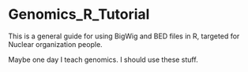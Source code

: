 # Genomics_R_Tutorial
This is a general guide for using BigWig and BED files in R, targeted for Nuclear organization people.

Maybe one day I teach genomics. I should use these stuff.

